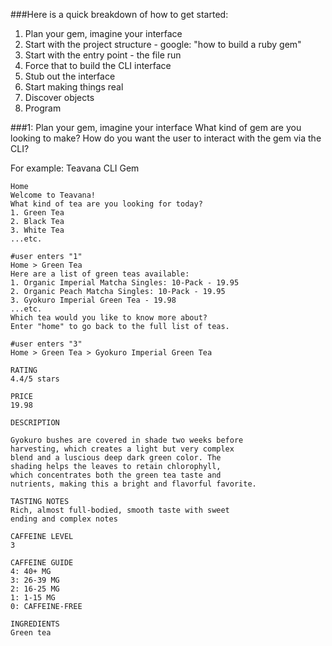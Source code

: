 ###Here is a quick breakdown of how to get started:
1. Plan your gem, imagine your interface
2. Start with the project structure - google: "how to build a ruby gem"
3. Start with the entry point - the file run
4. Force that to build the CLI interface
5. Stub out the interface
6. Start making things real
7. Discover objects
8. Program

###1: Plan your gem, imagine your interface
What kind of gem are you looking to make? How do you want the user to interact with the gem via the CLI?

For example: Teavana CLI Gem

```
Home
Welcome to Teavana!
What kind of tea are you looking for today?
1. Green Tea
2. Black Tea
3. White Tea
...etc.

#user enters "1"
Home > Green Tea
Here are a list of green teas available:
1. Organic Imperial Matcha Singles: 10-Pack - 19.95
2. Organic Peach Matcha Singles: 10-Pack - 19.95
3. Gyokuro Imperial Green Tea - 19.98
...etc.
Which tea would you like to know more about?
Enter "home" to go back to the full list of teas.

#user enters "3"
Home > Green Tea > Gyokuro Imperial Green Tea

RATING
4.4/5 stars

PRICE
19.98

DESCRIPTION

Gyokuro bushes are covered in shade two weeks before 
harvesting, which creates a light but very complex 
blend and a luscious deep dark green color. The 
shading helps the leaves to retain chlorophyll, 
which concentrates both the green tea taste and 
nutrients, making this a bright and flavorful favorite.

TASTING NOTES
Rich, almost full-bodied, smooth taste with sweet 
ending and complex notes

CAFFEINE LEVEL
3

CAFFEINE GUIDE
4: 40+ MG
3: 26-39 MG
2: 16-25 MG
1: 1-15 MG
0: CAFFEINE-FREE

INGREDIENTS
Green tea
```
